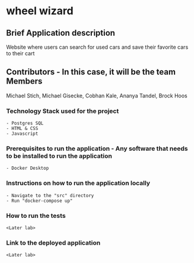 # wheel wizard

## Brief Application description
Website where users can search for used cars and save their favorite cars to their cart

## Contributors - In this case, it will be the team Members
Michael Stich, Michael Gisecke, Cobhan Kale, Ananya Tandel, Brock Hoos

### Technology Stack used for the project
    - Postgres SQL
    - HTML & CSS
    - Javascript

### Prerequisites to run the application - Any software that needs to be installed to run the application
    - Docker Desktop

### Instructions on how to run the application locally
    - Navigate to the "src" directory
    - Run "docker-compose up"

### How to run the tests 
    <Later lab>

### Link to the deployed application
    <Later lab>

